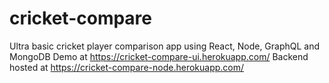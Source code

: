 # cricket-compare
Ultra basic cricket player comparison app using React, Node, GraphQL and MongoDB
Demo at https://cricket-compare-ui.herokuapp.com/
Backend hosted at https://cricket-compare-node.herokuapp.com/
